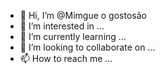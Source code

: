 - 👋 Hi, I’m @Mimgue o gostosão
- 👀 I’m interested in ...
- 🌱 I’m currently learning ...
- 💞️ I’m looking to collaborate on ...
- 📫 How to reach me ...

<!---
Mimgue/Mimgue is a ✨ special ✨ repository because its `README.md` (this file) appears on your GitHub profile.
You can click the Preview link to take a look at your changes.
--->
